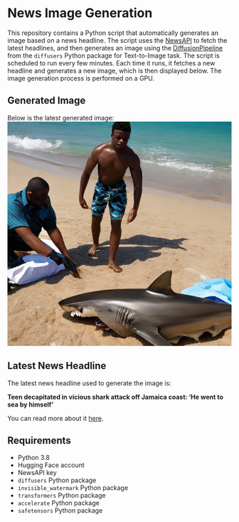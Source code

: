 # News Image Generation
This repository contains a Python script that automatically generates an image based on a news headline. The script uses the [NewsAPI](https://newsapi.org/) to fetch the latest headlines, and then generates an image using the [DiffusionPipeline](https://github.com/huggingface/diffusers) from the `diffusers` Python package for Text-to-Image task.
The script is scheduled to run every few minutes. Each time it runs, it fetches a new headline and generates a new image, which is then displayed below. The image generation process is performed on a GPU.

## Generated Image
Below is the latest generated image:
![Generated Image](image.png)

## Latest News Headline
The latest news headline used to generate the image is:

**Teen decapitated in vicious shark attack off Jamaica coast: ‘He went to sea by himself’**

You can read more about it [here](https://news.google.com/rss/articles/CBMiogFBVV95cUxOaUh4RERpYkszQjFNZGlKbFFBX3NtQjN6amp1T0VKWnJwNjlCT1pXbkwyVkgxcXltMTVFV2JPYk90bThuRUJ0b0ZIcVFnZXhwaHhCMWxUTi1JQkZOdnM5cTd0X0E5QkF4QUU3NUE1eW5oQ1hfVjhOaV9PMjZLRDl5emVrU1h4NkxRT0N4MXh5UDhiM0d3OHYtWmdzYWIwbGs4V2c?oc=5).

## Requirements
- Python 3.8
- Hugging Face account
- NewsAPI key
- `diffusers` Python package
- `invisible_watermark` Python package
- `transformers` Python package
- `accelerate` Python package
- `safetensors` Python package
